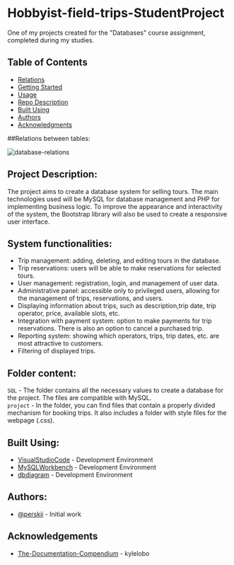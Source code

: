 # Hobbyist-field-trips-StudentProject
One of my projects created for the "Databases" course assignment, completed during my studies.

## Table of Contents
+ [Relations](#relations_between_tables)
+ [Getting Started](#project_description)
+ [Usage](#System_functionalities)
+ [Repo Description](#Folder_content)
+ [Built Using](#Built_Using)
+ [Authors](#authors)
+ [Acknowledgments](#acknowledgement)


##Relations between tables:<a name = "about"></a>

![database-relations](https://user-images.githubusercontent.com/86572700/232116873-90695a86-277a-42ef-828a-70c8625f43f9.png)

## Project Description:<a name = "project_description"></a>

The project aims to create a database system for selling tours. The main technologies used will be MySQL for database management and PHP for implementing business logic. To improve the appearance and interactivity of the system, the Bootstrap library will also be used to create a responsive user interface.

## System functionalities:<a name = "System_functionalities"></a>

- Trip management: adding, deleting, and editing tours in the database.
- Trip reservations: users will be able to make reservations for selected tours.
- User management: registration, login, and management of user data.
- Administrative panel: accessible only to privileged users, allowing for the management of trips, reservations, and users.
- Displaying information about trips, such as description,trip date, trip operator, price, available slots, etc.
- Integration with payment system: option to make payments for trip reservations. There is also an option to cancel a purchased trip.
- Reporting system: showing which operators, trips, trip dates, etc. are most attractive to customers.
- Filtering of displayed trips.

## Folder content:<a name = "Folder_content"></a>

`SQL` - The folder contains all the necessary values to create a database for the project. The files are compatible with MySQL.
<br>
`project` - In the folder, you can find files that contain a properly divided mechanism for booking trips. It also includes a folder with style files for the webpage (.css).

## Built Using:<a name = "Built_Using"></a>
- [VisualStudioCode](https://code.visualstudio.com/)  - Development Environment
- [MySQLWorkbench](https://www.mysql.com/products/workbench) - Development Environment
- [dbdiagram](https://dbdiagram.io/home) - Development Environment
## Authors:
- [@perskii](https://github.com/perskii) - Initial work

## Acknowledgements <a name = "acknowledgement"></a>
- [The-Documentation-Compendium](https://github.com/kylelobo/The-Documentation-Compendium) - kylelobo
